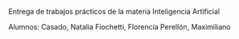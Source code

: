
Entrega de trabajos prácticos de la materia Inteligencia Artificial

Alumnos:
         Casado, Natalia
         Fiochetti, Florencia
         Perellón, Maximiliano
